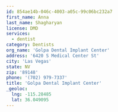 ```yaml
---
id: 854ae14b-046c-4003-a05c-99c06bc232a7
first_name: Anna
last_name: Shagharyan
license: DMD
services:
  - dentist
category: Dentists
org_name: 'Golpa Dental Implant Center'
address: '6420 S Medical Center St'
city: 'Las Vegas'
state: NV
zip: '89148'
phone: '(702) 979-7337'
title: 'Golpa Dental Implant Center'
_geoloc:
  lng: -115.28485
  lat: 36.049095
---
```

